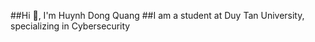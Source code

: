 ##Hi 👋, I'm Huynh Dong Quang</h1>
##I am a student at Duy Tan University, specializing in Cybersecurity</h3>
